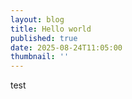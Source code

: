 ```yaml
---
layout: blog
title: Hello world
published: true
date: 2025-08-24T11:05:00
thumbnail: ''
---
```

test
